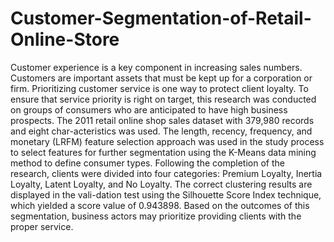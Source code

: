 # Customer-Segmentation-of-Retail-Online-Store
Customer experience is a key component in increasing sales numbers. Customers are important assets that must be kept up for a corporation or firm. Prioritizing customer service is one way to protect client loyalty. To ensure that service priority is right on target, this research was conducted on groups of consumers who are anticipated to have high business prospects. The 2011 retail online shop sales dataset with 379,980 records and eight char-acteristics was used. The length, recency, frequency, and monetary (LRFM) feature selection approach was used in the study process to select features for further segmentation using the K-Means data mining method to define consumer types. Following the completion of the research, clients were divided into four categories: Premium Loyalty, Inertia Loyalty, Latent Loyalty, and No Loyalty. The correct clustering results are displayed in the vali-dation test using the Silhouette Score Index technique, which yielded a score value of 0.943898. Based on the outcomes of this segmentation, business actors may prioritize providing clients with the proper service.

